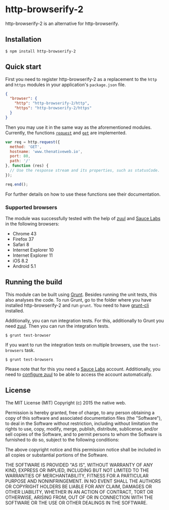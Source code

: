 # http-browserify-2

http-browserify-2 is an alternative for http-browserify.

## Installation

    $ npm install http-browserify-2

## Quick start

First you need to register http-browserify-2 as a replacement to the `http` and `https` modules in your application's `package.json` file.

```json
{
  "browser": {
    "http": "http-browserify-2/http",
    "https": "http-browserify-2/https"
  }
}
```

Then you may use it in the same way as the aforementioned modules. Currently, the functions [`request`](https://nodejs.org/api/http.html#http_http_request_options_callback) and [`get`](https://nodejs.org/api/http.html#http_http_get_options_callback) are implemented.

```javascript
var req = http.request({
  method: 'GET',
  hostname: 'www.thenativeweb.io',
  port: 80,
  path: '/'
}, function (res) {
  // Use the response stream and its properties, such as statusCode.
});

req.end();
```

For further details on how to use these functions see their documentation.

### Supported browsers

The module was successfully tested with the help of [zuul](https://github.com/defunctzombie/zuul) and [Sauce Labs](https://saucelabs.com/) in the following browsers:

- Chrome 43
- Firefox 37
- Safari 8
- Internet Explorer 10
- Internet Explorer 11
- iOS 8.2
- Android 5.1

## Running the build

This module can be built using [Grunt](http://gruntjs.com/). Besides running the unit tests, this also analyses the code. To run Grunt, go to the folder where you have installed http-browserify-2 and run `grunt`. You need to have [grunt-cli](https://github.com/gruntjs/grunt-cli) installed.

Additionally, you can run integration tests. For this, additionally to Grunt you need [zuul](https://www.npmjs.com/package/zuul). Then you can run the integration tests.

    $ grunt test-browser

If you want to run the integration tests on multiple browsers, use the `test-browsers` task.

    $ grunt test-browsers

Please note that for this you need a [Sauce Labs](https://saucelabs.com/) account. Additionally, you need to [configure zuul](https://github.com/defunctzombie/zuul/wiki/Cloud-testing) to be able to access the account automatically.

## License

The MIT License (MIT)
Copyright (c) 2015 the native web.

Permission is hereby granted, free of charge, to any person obtaining a copy of this software and associated documentation files (the "Software"), to deal in the Software without restriction, including without limitation the rights to use, copy, modify, merge, publish, distribute, sublicense, and/or sell copies of the Software, and to permit persons to whom the Software is furnished to do so, subject to the following conditions:

The above copyright notice and this permission notice shall be included in all copies or substantial portions of the Software.

THE SOFTWARE IS PROVIDED "AS IS", WITHOUT WARRANTY OF ANY KIND, EXPRESS OR IMPLIED, INCLUDING BUT NOT LIMITED TO THE WARRANTIES OF MERCHANTABILITY, FITNESS FOR A PARTICULAR PURPOSE AND NONINFRINGEMENT. IN NO EVENT SHALL THE AUTHORS OR COPYRIGHT HOLDERS BE LIABLE FOR ANY CLAIM, DAMAGES OR OTHER LIABILITY, WHETHER IN AN ACTION OF CONTRACT, TORT OR OTHERWISE, ARISING FROM, OUT OF OR IN CONNECTION WITH THE SOFTWARE OR THE USE OR OTHER DEALINGS IN THE SOFTWARE.
